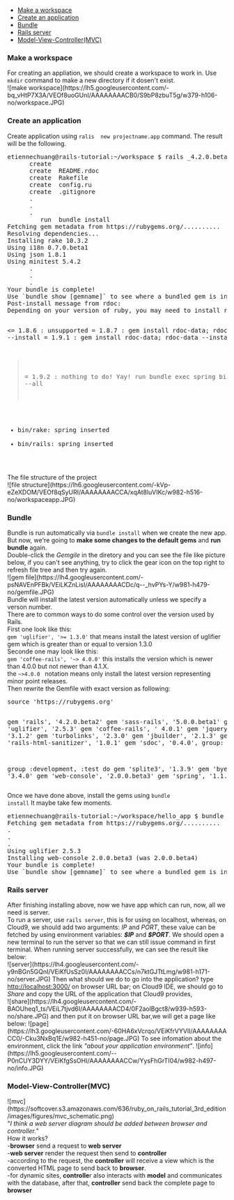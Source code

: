 <ul>
      <li><a href="#make-a-workspace">Make a workspace</a></li>
      <li><a href="#create-an-application">Create an application</a></li>
      <li><a href="#bundle">Bundle</a></li>
      <li><a href="#rails-server">Rails server</a></li>
      <li><a href="#Model-View-ControllerMVC">Model-View-Controller(MVC)</a></li>
</ul>

<h3 id="#make-a-workspace">Make a workspace</h3>
For creating an appliation, we should create a workspace to work in.
Use <code>mkdir</code> command to make a new directory if it dosen't exist.<br>
![make workspace](https://lh5.googleusercontent.com/-bq_vHtP7X3A/VEOf8uoGUnI/AAAAAAAACB0/S9bP8zbuT5g/w379-h106-no/workspace.JPG)
<h3 id="#create-an-application">Create an application</h3>
Create application using <code>ralis <version> new projectname.app</code> command.
The result will be the following.
<pre>
etiennechuang@rails-tutorial:~/workspace $ rails _4.2.0.beta2_ new hello_app
      create
      create  README.rdoc
      create  Rakefile
      create  config.ru
      create  .gitignore
      .
      .
      .
         run  bundle install
Fetching gem metadata from https://rubygems.org/..........
Resolving dependencies...
Installing rake 10.3.2
Using i18n 0.7.0.beta1
Using json 1.8.1
Using minitest 5.4.2
      .
      .
      .
Your bundle is complete!
Use `bundle show [gemname]` to see where a bundled gem is installed.
Post-install message from rdoc:
Depending on your version of ruby, you may need to install ruby rdoc/ri data:

<= 1.8.6 : unsupported
 = 1.8.7 : gem install rdoc-data; rdoc-data --install
 = 1.9.1 : gem install rdoc-data; rdoc-data --install
>= 1.9.2 : nothing to do! Yay!
         run  bundle exec spring binstub --all
* bin/rake: spring inserted
* bin/rails: spring inserted
</pre>
The file structure of the project<br>
![file structure](https://lh6.googleusercontent.com/-kVp-eZeXDOM/VEOf8qSyURI/AAAAAAAACCA/xqAt8luVIKc/w982-h516-no/workspaceapp.JPG)
<h3 id="#bundle">Bundle</h3>
Bundle is run automatically via <code>bundle install</code> when we create the new app. But now, we're going to <b>make some changes to the default gems</b> and <b>run bundle</b> again.<br/>
Double-click the <i>Gemgile</i> in the diretory and you can see the file like picture below, if you can't see anything, try to click the gear icon on the top right to refresh file tree and then try again.<br>
![gem file](https://lh4.googleusercontent.com/-psNAVEnPFBk/VEiLKZnLisI/AAAAAAAACDc/q--_hvPYs-Y/w981-h479-no/gemfile.JPG)<br>
Bundle will install the latest version automatically unless we specify a verson number.<br>
There are to common ways to do some control over the version used by Rails.<br>
First one look like this:<br/>
<code>gem 'uglifier', '>= 1.3.0'</code> that means install the latest version of uglifier gem which is greater than or equal to version 1.3.0<br/>
Seconde one may look like this:<br/>
<code>gem 'coffee-rails', '~> 4.0.0'</code> this installs the version which is newer than 4.0.0 but not newer than 4.1.X.<br/>
the <code>~>4.0.0 </code> notation means only install the latest version representing minor point releases.<br>
Then rewrite the Gemfile with exact version as following:<br>
<pre>
source 'https://rubygems.org'


gem 'rails', '4.2.0.beta2'
gem 'sass-rails', '5.0.0.beta1'
gem 'uglifier', '2.5.3'
gem 'coffee-rails', ' 4.0.1'
gem 'jquery-rails', '3.1.2'
gem 'turbolinks', '2.3.0'
gem 'jbuilder', '2.1.3'
gem 'rails-html-sanitizer', '1.0.1'
gem 'sdoc', '0.4.0', group: :doc


group :development, :test do
  gem 'splite3',     '1.3.9'
  gem 'byebug',      '3.4.0'
  gem 'web-console', '2.0.0.beta3'
  gem 'spring',      '1.1.3'
end
</pre>
Once we have done above, install the gems using <code>bundle install</code>
It maybe take few moments.
<pre>
etiennechuang@rails-tutorial:~/workspace/hello_app $ bundle install
Fetching gem metadata from https://rubygems.org/..........
.
.
.
Using uglifier 2.5.3
Installing web-console 2.0.0.beta3 (was 2.0.0.beta4)
Your bundle is complete!
Use `bundle show [gemname]` to see where a bundled gem is installed.
</pre>
<h3 id="rails-server">Rails server</h3>
After finishing installing above, now we have app which can run, now, all we need is server.<br>
To run a server, use <code>rails server</code>, this is for using on localhost, whereas, on Cloud9, we should add two arguments: <i>IP</i> and <i>PORT</i>, these value can be fetched by using environment variables: <i><b>$IP</b></i> and <i><b>$PORT</b></i>. We should open a new terminal to run the server so that we can still issue command in first terminal.
When running server successfully, we can see the result like below:<br>
![server](https://lh4.googleusercontent.com/-y9nBGn5GQnI/VEiKfUsSz0I/AAAAAAAACCs/n7ktGJTtLmg/w981-h171-no/server.JPG)
Then what should we do to go into the application? type <a href="#">http://localhost:3000/</a> on browser URL bar; on Cloud9 IDE, we should go to <i>Share</i> and copy the URL of the application that Cloud9 provides,<br>
![share](https://lh4.googleusercontent.com/-BAOUheq1_ts/VEiL7tjvd6I/AAAAAAAACD4/0F2aolBgct8/w939-h593-no/share.JPG)
and then put it on browser URL bar,we will get a page like below:
![page](https://lh3.googleusercontent.com/-60HA6xVcrqo/VEiKfrVYVlI/AAAAAAAACC0/-Cku3NxBq1E/w982-h451-no/page.JPG)
To see infomation about the environment, click the link <i>"about your application environment"</i>.
![info](https://lh5.googleusercontent.com/--P0nCUY3DYY/VEiKfgSsOHI/AAAAAAAACCw/YysFhGrTI04/w982-h497-no/info.JPG)

<h3 id="Model-View-Controller-MVC-">Model-View-Controller(MVC)</h3>
![mvc](https://softcover.s3.amazonaws.com/636/ruby_on_rails_tutorial_3rd_edition/images/figures/mvc_schematic.png)<br>
"<i>I think a web server diagram should be added between browser and controller.</i>"<br>
How it works?<br>
-<b>browser</b> send a request to <b>web server</b><br>
-<b>web server</b> render the request then send to <b>controller</b><br>
-according to the request, the <b>controller</b> will receive a view which is the converted HTML page to send back to <b>browser</b>.<br>
-for dynamic sites, <b>controlle</b>r also interacts with <b>model</b> and communicates with the database, after that, <b>controller</b> send back the complete page to <b>browser</b><br>
